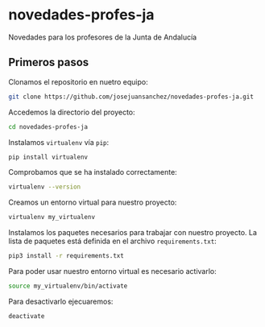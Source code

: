 # novedades-profes-ja
Novedades para los profesores de la Junta de Andalucía


## Primeros pasos

Clonamos el repositorio en nuetro equipo:

```bash
git clone https://github.com/josejuansanchez/novedades-profes-ja.git
```

Accedemos la directorio del proyecto:

```bash
cd novedades-profes-ja
```

Instalamos `virtualenv` vía `pip`:

```bash
pip install virtualenv
```

Comprobamos que se ha instalado correctamente:

```bash
virtualenv --version
```

Creamos un entorno virtual para nuestro proyecto:

```bash
virtualenv my_virtualenv
```

Instalamos los paquetes necesarios para trabajar con nuestro proyecto. La lista de paquetes está definida en el archivo `requirements.txt`:

```bash
pip3 install -r requirements.txt
```

Para poder usar nuestro entorno virtual es necesario activarlo:

```bash
source my_virtualenv/bin/activate
```

Para desactivarlo ejecuaremos:

```bash
deactivate
```